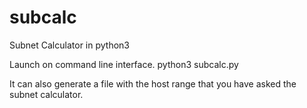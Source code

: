 # subcalc
Subnet Calculator in python3

Launch on command line interface. 
python3 subcalc.py

It can also generate a file with the host range that you have asked the subnet calculator.




